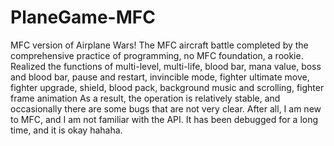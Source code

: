 # PlaneGame-MFC  
MFC version of Airplane Wars! The MFC aircraft battle completed by the comprehensive practice of programming, no MFC foundation, a rookie.
Realized the functions of multi-level, multi-life, blood bar, mana value, boss and blood bar, pause and restart, invincible mode, fighter ultimate move, fighter upgrade, shield, blood pack, background music and scrolling, fighter frame
animation As a result, the operation is relatively stable, and occasionally there are some
bugs that are not very clear. After all, I am new to MFC, and I am not familiar with the API. It has been debugged for a long time, and it is okay hahaha.  

  
